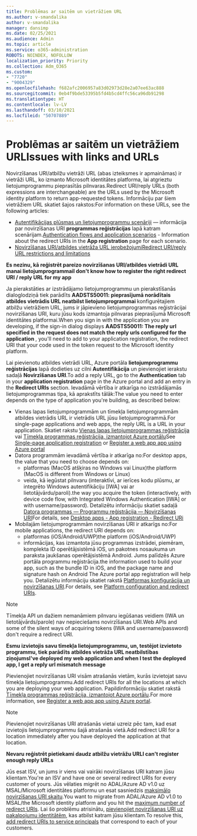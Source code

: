 ```yaml
---
title: Problēmas ar saitēm un vietrāžiem URL
ms.author: v-smandalika
author: v-smandalika
manager: dansimp
ms.date: 02/25/2021
ms.audience: Admin
ms.topic: article
ms.service: o365-administration
ROBOTS: NOINDEX, NOFOLLOW
localization_priority: Priority
ms.collection: Adm_O365
ms.custom:
- "7720"
- "9004329"
ms.openlocfilehash: f682afc2006957a83d02973d28e2a07ee63ac888
ms.sourcegitcommit: 0eb4f9bde53395b5fd4b5cd4ffc56ca96db91298
ms.translationtype: HT
ms.contentlocale: lv-LV
ms.lasthandoff: 03/10/2021
ms.locfileid: "50707889"
---
```

# <a name="issues-with-links-and-urls"></a><span data-ttu-id="0c3c1-102">Problēmas ar saitēm un vietrāžiem URL</span><span class="sxs-lookup"><span data-stu-id="0c3c1-102">Issues with links and URLs</span></span>

<span data-ttu-id="0c3c1-103">Novirzīšanas URI/atbilžu vietrāži URL (abas izteiksmes ir apmaināmas) ir vietrāži URL, ko izmanto Microsoft identitātes platforma, lai atgrieztu lietojumprogrammu pieprasītās pilnvaras.</span><span class="sxs-lookup"><span data-stu-id="0c3c1-103">Redirect URI/reply URLs (both expressions are interchangeable) are the URLs used by the Microsoft identity platform to return app-requested tokens.</span></span> <span data-ttu-id="0c3c1-104">Informāciju par šiem vietrāžiem URL skatiet šajos rakstos:</span><span class="sxs-lookup"><span data-stu-id="0c3c1-104">For information on these URLs, see the following articles:</span></span>

- <span data-ttu-id="0c3c1-105">[Autentifikācijas plūsmas un lietojumprogrammu scenāriji](https://docs.microsoft.com/azure/active-directory/develop/authentication-flows-app-scenarios) — informācija par novirzīšanas URI **programmas reģistrācijas** lapā katram scenārijam.</span><span class="sxs-lookup"><span data-stu-id="0c3c1-105">[Authentication flows and application scenarios](https://docs.microsoft.com/azure/active-directory/develop/authentication-flows-app-scenarios) - Information about the redirect URIs in the **App registration** page for each scenario.</span></span>
- [<span data-ttu-id="0c3c1-106">Novirzīšanas URI/atbildes vietrāža URL ierobežojumi</span><span class="sxs-lookup"><span data-stu-id="0c3c1-106">Redirect URI/reply URL restrictions and limitations</span></span>](https://docs.microsoft.com/azure/active-directory/develop/reply-url)

<span data-ttu-id="0c3c1-107">**Es nezinu, kā reģistrēt pareizo novirzīšanas URI/atbildes vietrādi URL manai lietojumprogrammai**</span><span class="sxs-lookup"><span data-stu-id="0c3c1-107">**I don't know how to register the right redirect URI / reply URL for my app**</span></span>

<span data-ttu-id="0c3c1-108">Ja pierakstāties ar izstrādājamo lietojumprogrammu un pierakstīšanās dialoglodziņā tiek parādīts **AADSTS50011: pieprasījumā norādītais atbildes vietrādis URL neatbilst lietojumprogrammai <your app ID>** konfigurētajiem atbilžu vietrāžiem URL, jums ir jāpievieno lietojumprogrammas reģistrācijai novirzīšanas URI, kuru jūsu kods izmantoja pilnvaras pieprasījumā Microsoft identitātes platformai.</span><span class="sxs-lookup"><span data-stu-id="0c3c1-108">When you sign in with the application you are developing, if the sign-in dialog displays **AADSTS50011: The reply url specified in the request does not match the reply urls configured for the application <your app ID>**, you'll need to add to your application registration, the redirect URI that your code used in the token request to the Microsoft identity platform.</span></span>

<span data-ttu-id="0c3c1-109">Lai pievienotu atbildes vietrādi URL, Azure portāla **lietojumprogrammu reģistrācijas** lapā dodieties uz cilni **Autentifikācija** un pievienojiet ierakstu sadaļā **Novirzīšanas URI**.</span><span class="sxs-lookup"><span data-stu-id="0c3c1-109">To add a reply URL, go to the **Authentication** tab in your **application registration** page in the Azure portal and add an entry in the **Redirect URIs** section.</span></span> <span data-ttu-id="0c3c1-110">Ievadāmā vērtība ir atkarīga no izstrādājamās lietojumprogrammas tipa, kā aprakstīts tālāk:</span><span class="sxs-lookup"><span data-stu-id="0c3c1-110">The value you need to enter depends on the type of application you're building, as described below:</span></span>

- <span data-ttu-id="0c3c1-111">Vienas lapas lietojumprogrammām un tīmekļa lietojumprogrammām atbildes vietrādis URL ir vietrādis URL jūsu lietojumprogrammā.</span><span class="sxs-lookup"><span data-stu-id="0c3c1-111">For single-page applications and web apps, the reply URL is a URL in your application.</span></span> <span data-ttu-id="0c3c1-112">Skatiet rakstu [Vienas lapas lietojumprogrammas reģistrācija](https://docs.microsoft.com/azure/active-directory/develop/scenario-spa-app-registration#register-a-redirect-uri) vai [Tīmekļa programmas reģistrācija, izmantojot Azure portālu](https://docs.microsoft.com/azure/active-directory/develop/scenario-web-app-sign-user-app-registration?tabs=aspnetcore#register-an-app-using-azure-portal)</span><span class="sxs-lookup"><span data-stu-id="0c3c1-112">See [Single-page application registration](https://docs.microsoft.com/azure/active-directory/develop/scenario-spa-app-registration#register-a-redirect-uri) or [Register a web app app using Azure portal](https://docs.microsoft.com/azure/active-directory/develop/scenario-web-app-sign-user-app-registration?tabs=aspnetcore#register-an-app-using-azure-portal)</span></span>
- <span data-ttu-id="0c3c1-113">Datora programmām ievadāmā vērtība ir atkarīga no:</span><span class="sxs-lookup"><span data-stu-id="0c3c1-113">For desktop apps, the value that you need to choose depends on:</span></span>
    - <span data-ttu-id="0c3c1-114">platformas (MacOS atšķiras no Windows vai Linux)</span><span class="sxs-lookup"><span data-stu-id="0c3c1-114">the platform (MacOS is different from Windows or Linux)</span></span>
    - <span data-ttu-id="0c3c1-115">veida, kā iegūstat pilnvaru (interaktīvi, ar ierīces kodu plūsmu, ar integrēto Windows autentifikāciju [IWA] vai ar lietotājvārdu/paroli).</span><span class="sxs-lookup"><span data-stu-id="0c3c1-115">the way you acquire the token (interactively, with device code flow, with Integrated Windows Authentication [IWA] or with username/password).</span></span>
    <span data-ttu-id="0c3c1-116">Detalizētu informāciju skatiet sadaļā [Datora programmas — Programmu reģistrācija — Novirzīšanas URI](https://docs.microsoft.com/azure/active-directory/develop/scenario-desktop-app-registration#redirect-uris)</span><span class="sxs-lookup"><span data-stu-id="0c3c1-116">For details, see [Desktop apps - App registration - Redirect URi](https://docs.microsoft.com/azure/active-directory/develop/scenario-desktop-app-registration#redirect-uris)</span></span>
- <span data-ttu-id="0c3c1-117">Mobilajām lietojumprogrammām novirzīšanas URI ir atkarīgs no:</span><span class="sxs-lookup"><span data-stu-id="0c3c1-117">For mobile applications, the redirect URI depends on:</span></span>
    - <span data-ttu-id="0c3c1-118">platformas (iOS/Android/UWP)</span><span class="sxs-lookup"><span data-stu-id="0c3c1-118">the platform (iOS/Android/UWP)</span></span>
    - <span data-ttu-id="0c3c1-119">informācijas, kas izmantota jūsu programmas izstrādei, piemēram, komplekta ID operētājsistēmā iOS, un pakotnes nosaukuma un paraksta jaukšanas operētājsistēmā Android. Jums palīdzēs Azure portāla programmu reģistrācija.</span><span class="sxs-lookup"><span data-stu-id="0c3c1-119">the information used to build your app, such as the bundle ID in iOS, and the package name and signature hash on Android The Azure portal app registration will help you.</span></span> <span data-ttu-id="0c3c1-120">Detalizētu informāciju skatiet rakstā [Platformas konfigurācija un novirzīšanas URI](https://docs.microsoft.com/azure/active-directory/develop/scenario-mobile-app-registration#platform-configuration-and-redirect-uris).</span><span class="sxs-lookup"><span data-stu-id="0c3c1-120">For details, see [Platform configuration and redirect URIs](https://docs.microsoft.com/azure/active-directory/develop/scenario-mobile-app-registration#platform-configuration-and-redirect-uris).</span></span>

> [!NOTE]
> <span data-ttu-id="0c3c1-121">Tīmekļa API un dažiem nemanāmiem pilnvaru iegūšanas veidiem (IWA un lietotājvārds/parole) nav nepieciešams novirzīšanas URI.</span><span class="sxs-lookup"><span data-stu-id="0c3c1-121">Web APIs and some of the silent ways of acquiring tokens (IWA and username/password) don't require a redirect URI.</span></span>

<span data-ttu-id="0c3c1-122">**Esmu izvietojis savu tīmekļa lietojumprogrammu, un, testējot izvietoto programmu, tiek parādīts atbildes vietrāža URL neatbilstības ziņojums**</span><span class="sxs-lookup"><span data-stu-id="0c3c1-122">**I've deployed my web application and when I test the deployed app, I get a reply url mismatch message**</span></span>

<span data-ttu-id="0c3c1-123">Pievienojiet novirzīšanas URI visām atrašanās vietām, kurās izvietojat savu tīmekļa lietojumprogrammu.</span><span class="sxs-lookup"><span data-stu-id="0c3c1-123">Add redirect URIs for all the locations at which you are deploying your web application.</span></span> <span data-ttu-id="0c3c1-124">Papildinformāciju skatiet rakstā [Tīmekļa programmas reģistrācija, izmantojot Azure portālu](https://docs.microsoft.com/azure/active-directory/develop/scenario-web-app-sign-user-app-registration).</span><span class="sxs-lookup"><span data-stu-id="0c3c1-124">For more information, see [Register a web app app using Azure portal](https://docs.microsoft.com/azure/active-directory/develop/scenario-web-app-sign-user-app-registration).</span></span>

> [!NOTE]
> <span data-ttu-id="0c3c1-125">Pievienojiet novirzīšanas URI atrašanās vietai uzreiz pēc tam, kad esat izvietojis lietojumprogrammu šajā atrašanās vietā.</span><span class="sxs-lookup"><span data-stu-id="0c3c1-125">Add redirect URI for a location immediately after you have deployed the application at that location.</span></span>

<span data-ttu-id="0c3c1-126">**Nevaru reģistrēt pietiekami daudz atbilžu vietrāžu URL**</span><span class="sxs-lookup"><span data-stu-id="0c3c1-126">**I can't register enough reply URLs**</span></span>

<span data-ttu-id="0c3c1-127">Jūs esat ISV, un jums ir viens vai vairāki novirzīšanas URI katram jūsu klientam.</span><span class="sxs-lookup"><span data-stu-id="0c3c1-127">You're an ISV and have one or several redirect URIs for every customer of yours.</span></span> <span data-ttu-id="0c3c1-128">Jūs vēlaties migrēt no ADAL/Azure AD v1.0 uz MSAL/Microsoft identitātes platformu un esat sasniedzis [maksimālo novirzīšanas URI skaitu](https://docs.microsoft.com/azure/active-directory/develop/reply-url#maximum-number-of-redirect-uris).</span><span class="sxs-lookup"><span data-stu-id="0c3c1-128">You want to migrate from ADAL/Azure AD v1.0 to MSAL/the Microsoft identity platform and you hit the [maximum number of redirect URIs](https://docs.microsoft.com/azure/active-directory/develop/reply-url#maximum-number-of-redirect-uris).</span></span> <span data-ttu-id="0c3c1-129">Lai šo problēmu atrisinātu, [pievienojiet novirzīšanas URI uz pakalpojumu identitātēm](https://docs.microsoft.com/azure/active-directory/develop/reply-url#add-redirect-uris-to-service-principals), kas atbilst katram jūsu klientam.</span><span class="sxs-lookup"><span data-stu-id="0c3c1-129">To resolve this, [add redirect URIs to service principals](https://docs.microsoft.com/azure/active-directory/develop/reply-url#add-redirect-uris-to-service-principals) that correspond to each of your customers.</span></span>
